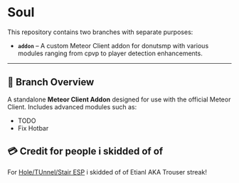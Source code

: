 # Soul

This repository contains two branches with separate purposes:

- **`addon`** – A custom Meteor Client addon for donutsmp with various modules ranging from cpvp to player detection enhancements.

---

## 📂 Branch Overview

A standalone **Meteor Client Addon** designed for use with the official Meteor Client. Includes advanced modules such as:

- TODO
- Fix Hotbar
## 💳 Credit for people i skidded of of
For [Hole/TUnnel/Stair ESP](https://github.com/etianl/Trouser-Streak/blob/main/src/main/java/pwn/noobs/trouserstreak/modules/HoleAndTunnelAndStairsESP.java)  i skidded of of Etianl AKA Trouser streak!
